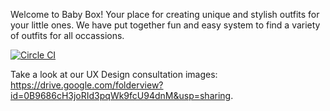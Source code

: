 Welcome to Baby Box! Your place for creating unique and stylish outfits for your little ones. We have put together fun and easy system to find a variety of outfits for all occassions.

[![Circle CI](https://circleci.com/gh/jakoko/babybox_wdi_project3.svg?style=svg)](https://circleci.com/gh/jakoko/babybox_wdi_project3)

Take a look at our UX Design consultation images: https://drive.google.com/folderview?id=0B9686cH3joRId3pqWk9fcU94dnM&usp=sharing.